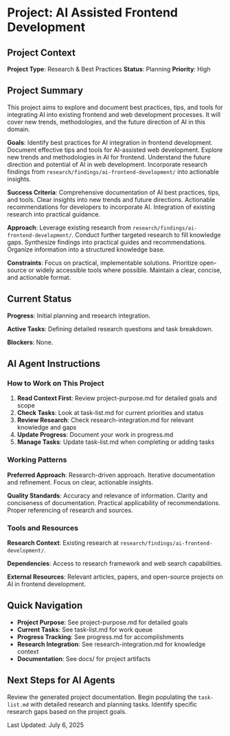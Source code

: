 # Project: AI Assisted Frontend Development

## Project Context

**Project Type**: Research & Best Practices
**Status**: Planning
**Priority**: High

## Project Summary

This project aims to explore and document best practices, tips, and tools for integrating AI into existing frontend and web development processes. It will cover new trends, methodologies, and the future direction of AI in this domain.

**Goals**: Identify best practices for AI integration in frontend development.
Document effective tips and tools for AI-assisted web development.
Explore new trends and methodologies in AI for frontend.
Understand the future direction and potential of AI in web development.
Incorporate research findings from `research/findings/ai-frontend-development/` into actionable insights.

**Success Criteria**: Comprehensive documentation of AI best practices, tips, and tools.
Clear insights into new trends and future directions.
Actionable recommendations for developers to incorporate AI.
Integration of existing research into practical guidance.

**Approach**: Leverage existing research from `research/findings/ai-frontend-development/`.
Conduct further targeted research to fill knowledge gaps.
Synthesize findings into practical guides and recommendations.
Organize information into a structured knowledge base.

**Constraints**: Focus on practical, implementable solutions.
Prioritize open-source or widely accessible tools where possible.
Maintain a clear, concise, and actionable format.

## Current Status

**Progress**: Initial planning and research integration.

**Active Tasks**: Defining detailed research questions and task breakdown.

**Blockers**: None.

## AI Agent Instructions

### How to Work on This Project

1. **Read Context First**: Review project-purpose.md for detailed goals and scope
2. **Check Tasks**: Look at task-list.md for current priorities and status
3. **Review Research**: Check research-integration.md for relevant knowledge and gaps
4. **Update Progress**: Document your work in progress.md
5. **Manage Tasks**: Update task-list.md when completing or adding tasks

### Working Patterns

**Preferred Approach**: Research-driven approach.
Iterative documentation and refinement.
Focus on clear, actionable insights.

**Quality Standards**: Accuracy and relevance of information.
Clarity and conciseness of documentation.
Practical applicability of recommendations.
Proper referencing of research and sources.

### Tools and Resources

**Research Context**: Existing research at `research/findings/ai-frontend-development/`.

**Dependencies**: Access to research framework and web search capabilities.

**External Resources**: Relevant articles, papers, and open-source projects on AI in frontend development.

## Quick Navigation

- **Project Purpose**: See project-purpose.md for detailed goals
- **Current Tasks**: See task-list.md for work queue
- **Progress Tracking**: See progress.md for accomplishments
- **Research Integration**: See research-integration.md for knowledge context
- **Documentation**: See docs/ for project artifacts

## Next Steps for AI Agents

Review the generated project documentation.
Begin populating the `task-list.md` with detailed research and planning tasks.
Identify specific research gaps based on the project goals.

Last Updated: July 6, 2025